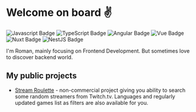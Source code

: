 # Welcome on board ✌

![Javascript Badge](https://img.shields.io/badge/JavaScript-efd81d)
![TypeScript Badge](https://img.shields.io/badge/TypeScript-blue)
![Angular Badge](https://img.shields.io/badge/Angular-c3002f)
![Vue Badge](https://img.shields.io/badge/Vue-3fb27f)
![Nuxt Badge](https://img.shields.io/badge/Nuxt-00dc82)
![NestJS Badge](https://img.shields.io/badge/NestJS-e0234e)
<!---
![GitHub commit activity](https://img.shields.io/github/commit-activity/m/Romjkez/mini-backend?style=flat-square)
-->

I'm Roman, mainly focusing on Frontend Development. But sometimes love to discover backend world.

## My public projects
- [Stream Roulette](https://stream-roulette.live) - non-commercial project giving you ability to search some random streamers from Twitch.tv. Languages and regularly updated games list as filters are also available for you.
